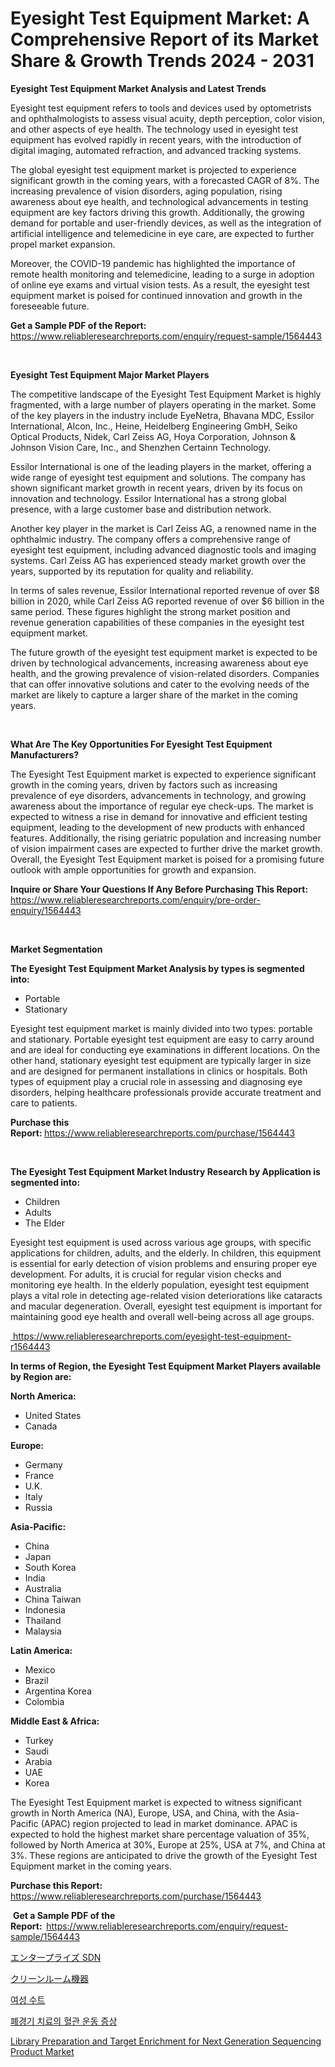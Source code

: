 <p><h1>Eyesight Test Equipment Market: A Comprehensive Report of its Market Share & Growth Trends 2024 - 2031</h1></p><p><strong>Eyesight Test Equipment Market Analysis and Latest Trends</strong></p>
<p><p>Eyesight test equipment refers to tools and devices used by optometrists and ophthalmologists to assess visual acuity, depth perception, color vision, and other aspects of eye health. The technology used in eyesight test equipment has evolved rapidly in recent years, with the introduction of digital imaging, automated refraction, and advanced tracking systems.</p><p>The global eyesight test equipment market is projected to experience significant growth in the coming years, with a forecasted CAGR of 8%. The increasing prevalence of vision disorders, aging population, rising awareness about eye health, and technological advancements in testing equipment are key factors driving this growth. Additionally, the growing demand for portable and user-friendly devices, as well as the integration of artificial intelligence and telemedicine in eye care, are expected to further propel market expansion.</p><p>Moreover, the COVID-19 pandemic has highlighted the importance of remote health monitoring and telemedicine, leading to a surge in adoption of online eye exams and virtual vision tests. As a result, the eyesight test equipment market is poised for continued innovation and growth in the foreseeable future.</p></p>
<p><strong>Get a Sample PDF of the Report:&nbsp;</strong> <a href="https://www.reliableresearchreports.com/enquiry/request-sample/1564443">https://www.reliableresearchreports.com/enquiry/request-sample/1564443</a></p>
<p>&nbsp;</p>
<p><strong>Eyesight Test Equipment Major Market Players</strong></p>
<p><p>The competitive landscape of the Eyesight Test Equipment Market is highly fragmented, with a large number of players operating in the market. Some of the key players in the industry include EyeNetra, Bhavana MDC, Essilor International, Alcon, Inc., Heine, Heidelberg Engineering GmbH, Seiko Optical Products, Nidek, Carl Zeiss AG, Hoya Corporation, Johnson & Johnson Vision Care, Inc., and Shenzhen Certainn Technology.</p><p>Essilor International is one of the leading players in the market, offering a wide range of eyesight test equipment and solutions. The company has shown significant market growth in recent years, driven by its focus on innovation and technology. Essilor International has a strong global presence, with a large customer base and distribution network.</p><p>Another key player in the market is Carl Zeiss AG, a renowned name in the ophthalmic industry. The company offers a comprehensive range of eyesight test equipment, including advanced diagnostic tools and imaging systems. Carl Zeiss AG has experienced steady market growth over the years, supported by its reputation for quality and reliability.</p><p>In terms of sales revenue, Essilor International reported revenue of over $8 billion in 2020, while Carl Zeiss AG reported revenue of over $6 billion in the same period. These figures highlight the strong market position and revenue generation capabilities of these companies in the eyesight test equipment market.</p><p>The future growth of the eyesight test equipment market is expected to be driven by technological advancements, increasing awareness about eye health, and the growing prevalence of vision-related disorders. Companies that can offer innovative solutions and cater to the evolving needs of the market are likely to capture a larger share of the market in the coming years.</p></p>
<p>&nbsp;</p>
<p><strong>What Are The Key Opportunities For Eyesight Test Equipment Manufacturers?</strong></p>
<p><p>The Eyesight Test Equipment market is expected to experience significant growth in the coming years, driven by factors such as increasing prevalence of eye disorders, advancements in technology, and growing awareness about the importance of regular eye check-ups. The market is expected to witness a rise in demand for innovative and efficient testing equipment, leading to the development of new products with enhanced features. Additionally, the rising geriatric population and increasing number of vision impairment cases are expected to further drive the market growth. Overall, the Eyesight Test Equipment market is poised for a promising future outlook with ample opportunities for growth and expansion.</p></p>
<p><strong>Inquire or Share Your Questions If Any Before Purchasing This Report:</strong> <a href="https://www.reliableresearchreports.com/enquiry/pre-order-enquiry/1564443">https://www.reliableresearchreports.com/enquiry/pre-order-enquiry/1564443</a></p>
<p>&nbsp;</p>
<p><strong>Market Segmentation</strong></p>
<p><strong>The Eyesight Test Equipment Market Analysis by types is segmented into:</strong></p>
<p><ul><li>Portable</li><li>Stationary</li></ul></p>
<p><p>Eyesight test equipment market is mainly divided into two types: portable and stationary. Portable eyesight test equipment are easy to carry around and are ideal for conducting eye examinations in different locations. On the other hand, stationary eyesight test equipment are typically larger in size and are designed for permanent installations in clinics or hospitals. Both types of equipment play a crucial role in assessing and diagnosing eye disorders, helping healthcare professionals provide accurate treatment and care to patients.</p></p>
<p><strong>Purchase this Report:&nbsp;</strong><a href="https://www.reliableresearchreports.com/purchase/1564443">https://www.reliableresearchreports.com/purchase/1564443</a></p>
<p>&nbsp;</p>
<p><strong>The Eyesight Test Equipment Market Industry Research by Application is segmented into:</strong></p>
<p><ul><li>Children</li><li>Adults</li><li>The Elder</li></ul></p>
<p><p>Eyesight test equipment is used across various age groups, with specific applications for children, adults, and the elderly. In children, this equipment is essential for early detection of vision problems and ensuring proper eye development. For adults, it is crucial for regular vision checks and monitoring eye health. In the elderly population, eyesight test equipment plays a vital role in detecting age-related vision deteriorations like cataracts and macular degeneration. Overall, eyesight test equipment is important for maintaining good eye health and overall well-being across all age groups.</p></p>
<p><a href="https://www.reliableresearchreports.com/eyesight-test-equipment-r1564443">&nbsp;https://www.reliableresearchreports.com/eyesight-test-equipment-r1564443</a></p>
<p><strong>In terms of Region, the Eyesight Test Equipment Market Players available by Region are:</strong></p>
<p>
    <p> <strong> North America: </strong>
        <ul>
            <li>United States</li>
            <li>Canada</li>
        </ul>
        </p> 
    <p> <strong> Europe: </strong>
        <ul>
            <li>Germany</li>
            <li>France</li>
            <li>U.K.</li>
            <li>Italy</li>
            <li>Russia</li>
        </ul>
        </p> 
    <p> <strong> Asia-Pacific: </strong>
        <ul>
            <li>China</li>
            <li>Japan</li>
            <li>South Korea</li>
            <li>India</li>
            <li>Australia</li>
            <li>China Taiwan</li>
            <li>Indonesia</li>
            <li>Thailand</li>
            <li>Malaysia</li>
        </ul>
        </p> 
    <p> <strong> Latin America: </strong>
        <ul>
            <li>Mexico</li>
            <li>Brazil</li>
            <li>Argentina Korea</li>
            <li>Colombia</li>
        </ul>
        </p> 
    <p> <strong> Middle East & Africa: </strong>
        <ul>
            <li>Turkey</li>
            <li>Saudi</li>
            <li>Arabia</li>
            <li>UAE</li>
            <li>Korea</li>
        </ul>
    </p>
    </p>
<p><p>The Eyesight Test Equipment market is expected to witness significant growth in North America (NA), Europe, USA, and China, with the Asia-Pacific (APAC) region projected to lead in market dominance. APAC is expected to hold the highest market share percentage valuation of 35%, followed by North America at 30%, Europe at 25%, USA at 7%, and China at 3%. These regions are anticipated to drive the growth of the Eyesight Test Equipment market in the coming years.</p></p>
<p><strong>Purchase this Report: </strong><a href="https://www.reliableresearchreports.com/purchase/1564443">https://www.reliableresearchreports.com/purchase/1564443</a></p>
<p>&nbsp;<strong>Get a Sample PDF of the Report:&nbsp;&nbsp;</strong><a href="https://www.reliableresearchreports.com/enquiry/request-sample/1564443">https://www.reliableresearchreports.com/enquiry/request-sample/1564443</a></p>
<p><strong></strong></p>
<p><p><a href="https://medium.com/@karinaokon69/%E4%BC%81%E6%A5%ADsdn%E5%B8%82%E5%A0%B4%E3%81%AE%E5%88%86%E6%9E%90%E3%81%A82024%E5%B9%B4%E3%81%8B%E3%82%892031%E5%B9%B4%E3%81%BE%E3%81%A7%E3%81%AE%E4%BA%88%E6%B8%AC%E8%A6%8F%E6%A8%A1-fdcb8f274891">エンタープライズ SDN</a></p><p><a href="https://medium.com/@idellamante2023/%E3%82%AF%E3%83%AA%E3%83%BC%E3%83%B3%E3%83%AB%E3%83%BC%E3%83%A0%E8%A8%AD%E5%82%99%E5%B8%82%E5%A0%B4%E3%81%AF-%E5%B8%82%E5%A0%B4%E3%82%B7%E3%82%A7%E3%82%A2-%E5%B8%82%E5%A0%B4%E5%8B%95%E5%90%91-%E5%B8%82%E5%A0%B4%E6%88%90%E9%95%B7%E3%81%AB%E9%96%A2%E3%81%99%E3%82%8B%E6%83%85%E5%A0%B1%E3%82%92%E6%8F%90%E4%BE%9B%E3%81%97%E3%81%BE%E3%81%99-c7c52e26c544">クリーンルーム機器</a></p><p><a href="https://medium.com/@lilmama456456/%EC%97%AC%EC%84%B1%EB%B3%B5-%EC%8B%9C%EC%9E%A5-%EC%84%B1%EA%B3%B5%EC%A0%81%EC%9D%B8-%EB%B9%84%EC%A6%88%EB%8B%88%EC%8A%A4-%EC%A0%84%EB%9E%B5%EC%9D%98-%EC%97%B4%EC%87%A0-%EC%98%88%EC%B8%A1-2031%EB%85%84%EA%B9%8C%EC%A7%80-f8afe5378839">여성 수트</a></p><p><a href="https://medium.com/@lottierunte44/%ED%8F%90%EA%B2%BD%EC%9D%98-%ED%98%88%EA%B4%80-%EC%9A%B4%EB%8F%99-%EC%A6%9D%EC%83%81-%EC%B9%98%EB%A3%8C-%EC%8B%9C%EC%9E%A5-%EA%B7%9C%EB%AA%A8-cagr-%ED%8A%B8%EB%A0%8C%EB%93%9C-2024-2030-c7e0156613e2">폐경기 치료의 혈관 운동 증상</a></p><p><a href="https://github.com/gracielawharr/Market-Research-Report-List-1/blob/main/library-preparation-and-target-enrichment-for-next-generation-sequencing-product-market.md">Library Preparation and Target Enrichment for Next Generation Sequencing Product Market</a></p></p>